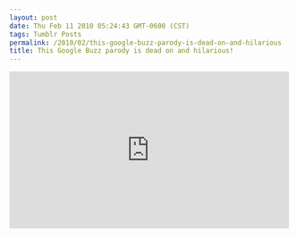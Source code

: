 ```yaml
---
layout: post
date: Thu Feb 11 2010 05:24:43 GMT-0600 (CST)
tags: Tumblr Posts
permalink: /2010/02/this-google-buzz-parody-is-dead-on-and-hilarious
title: This Google Buzz parody is dead on and hilarious!
---
```


<iframe width="500" height="281" id="youtube_iframe" src="https://www.youtube.com/embed/x7Vvb26vNno?feature=oembed&amp;enablejsapi=1&amp;origin=http://safe.txmblr.com&amp;wmode=opaque" frameborder="0" allowfullscreen=""></iframe>
